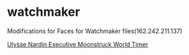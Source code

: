 # watchmaker
Modifications for Faces for Watchmaker files(162.242.211.137)

[Ulysse Nardin Executive Moonstruck World Timer](tree/master/Moonstruck)
